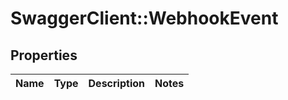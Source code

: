 # SwaggerClient::WebhookEvent

## Properties
Name | Type | Description | Notes
------------ | ------------- | ------------- | -------------

